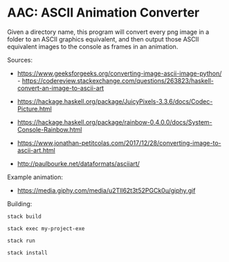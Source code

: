 # AAC: ASCII Animation Converter

Given a directory name, this program will convert every png image in a folder to an ASCII graphics equivalent, and then output those ASCII equivalent images to the console as frames in an animation.

Sources:

- https://www.geeksforgeeks.org/converting-image-ascii-image-python/ - https://codereview.stackexchange.com/questions/263823/haskell-convert-an-image-to-ascii-art

- https://hackage.haskell.org/package/JuicyPixels-3.3.6/docs/Codec-Picture.html

- https://hackage.haskell.org/package/rainbow-0.4.0.0/docs/System-Console-Rainbow.html

- https://www.jonathan-petitcolas.com/2017/12/28/converting-image-to-ascii-art.html

- http://paulbourke.net/dataformats/asciiart/

Example animation:

- https://media.giphy.com/media/u2Tll62t3t52PGCk0u/giphy.gif

  

Building:

    stack build
    
    stack exec my-project-exe
    
    stack run
    
    stack install
